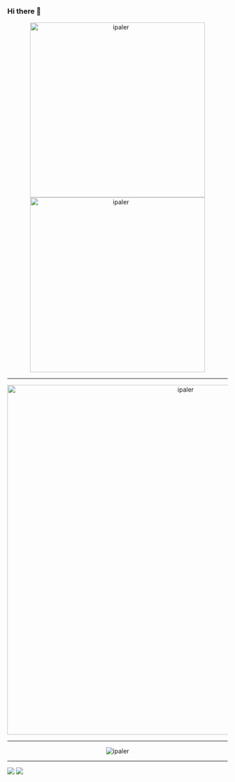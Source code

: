### Hi there 👋

<!--
**ipaler/ipaler** is a ✨ _special_ ✨ repository because its `README.md` (this file) appears on your GitHub profile.

Here are some ideas to get you started:

- 🔭 I’m currently working on ...
- 🌱 I’m currently learning ...
- 👯 I’m looking to collaborate on ...
- 🤔 I’m looking for help with ...
- 💬 Ask me about ...
- 📫 How to reach me: ...
- 😄 Pronouns: ...
- ⚡ Fun fact: ...
-->

<!-- Stats -->
<div align="center">
    <img width="400px" src="https://github-readme-stats.vercel.app/api?username=ipaler&show_icons=true&hide_border=true&include_all_commits=true&line_height=25&theme=dracula&locale=cn" alt="ipaler"/>
    <img width="400px" src="https://github-readme-stats.vercel.app/api/top-langs?username=ipaler&show_icons=true&hide_border=true&hide_title=true&line_height=25&theme=dracula&locale=cn&layout=compact" alt="ipaler"/>
</div>

<hr/>

<div align="center">
  <img src="https://github-profile-trophy.vercel.app/?username=ipaler&theme=dracula" width="800" alt="ipaler"/>
</div>

<hr/>

<!-- Streak -->
<div align="center">
    <img src="https://github-readme-streak-stats.herokuapp.com/?user=ipaler&theme=dracula" alt="ipaler"/>
</div>

<hr/>

[![](https://github-readme-stats.vercel.app/api/pin/?username=ipaler&repo=images&theme=dracula)](https://github.com/ipaler/images)
[![](https://github-readme-stats.vercel.app/api/pin/?username=ipaler&repo=ipaler.github.io&theme=dracula)](https://github.com/ipaler/ipaler.github.io)










